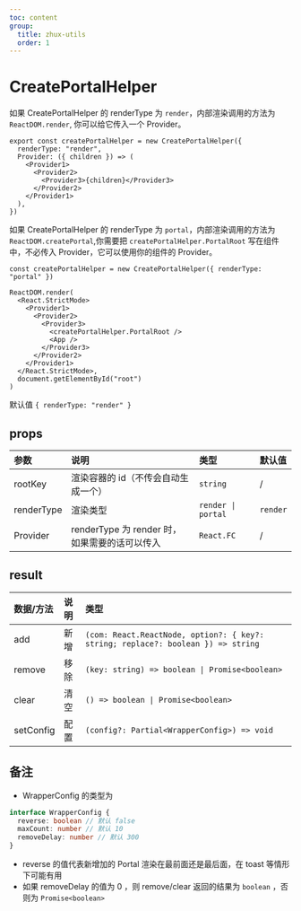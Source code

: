 ```yaml
---
toc: content
group:
  title: zhux-utils
  order: 1
---
```


# CreatePortalHelper

<code src="./demo/CreatePortalHelper/base.tsx"></code>

如果 CreatePortalHelper 的 renderType 为 `render`，内部渲染调用的方法为`ReactDOM.render`, 你可以给它传入一个 Provider。

```tsx | pure
export const createPortalHelper = new CreatePortalHelper({
  renderType: "render",
  Provider: ({ children }) => (
    <Provider1>
      <Provider2>
        <Provider3>{children}</Provider3>
      </Provider2>
    </Provider1>
  ),
})
```

如果 CreatePortalHelper 的 renderType 为 `portal`，内部渲染调用的方法为`ReactDOM.createPortal`,你需要把 `createPortalHelper.PortalRoot` 写在组件中，不必传入 Provider，它可以使用你的组件的 Provider。

```tsx | pure
const createPortalHelper = new CreatePortalHelper({ renderType: "portal" })

ReactDOM.render(
  <React.StrictMode>
    <Provider1>
      <Provider2>
        <Provider3>
          <createPortalHelper.PortalRoot />
          <App />
        </Provider3>
      </Provider2>
    </Provider1>
  </React.StrictMode>,
  document.getElementById("root")
)
```

默认值 `{ renderType: "render" }`

<code src="./demo/CreatePortalHelper/withDialog.tsx"></code>

<code src="./demo/CreatePortalHelper/configDemo.tsx"></code>

<code src="./demo/CreatePortalHelper/portalDemo.tsx"></code>

## props

| 参数       | 说明                                          | 类型               | 默认值   |
| :--------- | :-------------------------------------------- | :----------------- | :------- |
| rootKey    | 渲染容器的 id（不传会自动生成一个）           | `string`           | /        |
| renderType | 渲染类型                                      | `render \| portal` | `render` |
| Provider   | renderType 为 render 时，如果需要的话可以传入 | `React.FC`         | /        |

## result

| 数据/方法 | 说明 | 类型                                                                             |
| :-------- | :--- | :------------------------------------------------------------------------------- |
| add       | 新增 | `(com: React.ReactNode, option?: { key?: string; replace?: boolean }) => string` |
| remove    | 移除 | `(key: string) => boolean \| Promise<boolean>`                                   |
| clear     | 清空 | `() => boolean \| Promise<boolean>`                                              |
| setConfig | 配置 | `(config?: Partial<WrapperConfig>) => void`                                      |

## 备注

- WrapperConfig 的类型为

```ts
interface WrapperConfig {
  reverse: boolean // 默认 false
  maxCount: number // 默认 10
  removeDelay: number // 默认 300
}
```

- reverse 的值代表新增加的 Portal 渲染在最前面还是最后面，在 toast 等情形下可能有用
- 如果 removeDelay 的值为 0 ，则 remove/clear 返回的结果为 `boolean` ，否则为 `Promise<boolean>`
